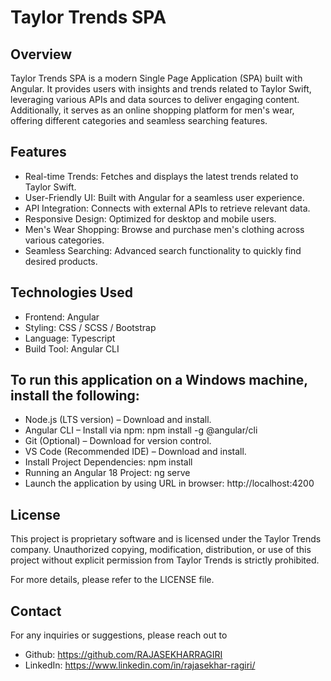 # Taylor Trends SPA

## Overview
Taylor Trends SPA is a modern Single Page Application (SPA) built with Angular. It provides users with insights and trends related to Taylor Swift, leveraging various APIs and data sources to deliver engaging content. Additionally, it serves as an online shopping platform for men's wear, offering different categories and seamless searching features.

## Features
* Real-time Trends: Fetches and displays the latest trends related to Taylor Swift.
* User-Friendly UI: Built with Angular for a seamless user experience.
* API Integration: Connects with external APIs to retrieve relevant data.
* Responsive Design: Optimized for desktop and mobile users.
* Men's Wear Shopping: Browse and purchase men's clothing across various categories.
* Seamless Searching: Advanced search functionality to quickly find desired products.

## Technologies Used
* Frontend: Angular
* Styling: CSS / SCSS / Bootstrap
* Language: Typescript
* Build Tool: Angular CLI

## To run this application on a Windows machine, install the following:
* Node.js (LTS version) – Download and install.
* Angular CLI – Install via npm: npm install -g @angular/cli
* Git (Optional) – Download for version control.
* VS Code (Recommended IDE) – Download and install.
* Install Project Dependencies: npm install
* Running an Angular 18 Project: ng serve
* Launch the application by using URL in browser: http://localhost:4200

## License
This project is proprietary software and is licensed under the Taylor Trends company. Unauthorized copying, modification, distribution, or use of this project without explicit permission from Taylor Trends is strictly prohibited.

For more details, please refer to the LICENSE file.

## Contact
For any inquiries or suggestions, please reach out to 
* Github: https://github.com/RAJASEKHARRAGIRI
* LinkedIn: https://www.linkedin.com/in/rajasekhar-ragiri/
